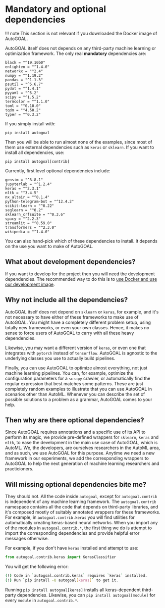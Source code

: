# Mandatory and optional dependencies

!!! note
    This section is not relevant if you downloaded the Docker image of AutoGOAL.

AutoGOAL itself does not depends on any third-party machine learning or optimization framework. The only real **mandatory** dependencies are:

    black = "^19.10b0"
    enlighten = "^1.4.0"
    networkx = "^2.4"
    numpy = "^1.19.2"
    pandas = "^1.1.3"
    psutil = "^5.6.7"
    pydot = "^1.4.1"
    pyyaml = "^5.2"
    scipy = "^1.5.2"
    termcolor = "^1.1.0"
    toml = "^0.10.0"
    tqdm = "^4.50.2"
    typer = "^0.3.2"

If you simply install with:

    pip install autogoal

Then you will be able to run almost none of the examples, since most of them use external dependencies such as `keras` or `sklearn`. If you want to install all dependencies, use:

    pip install autogoal[contrib]

Currently, first level optional dependencies include:

    gensim = "^3.8.1"
    jupyterlab = "^1.2.4"
    keras = "^2.3.1"
    nltk = "^3.4.5"
    nx_altair = "^0.1.4"
    python-telegram-bot = "^12.4.2"
    scikit-learn = "^0.22"
    seqlearn = "^0.2"
    sklearn_crfsuite = "^0.3.6"
    spacy = "^2.2.3"
    streamlit = "^0.59.0"
    transformers = "^2.3.0"
    wikipedia = "^1.4.0"

You can also hand-pick which of these dependencies to install. It depends on the use you want to make of AutoGOAL.

## What about development dependencies?

If you want to develop for the project then you will need the development dependencies. The recommended way to do this is to [use Docker and use our development image](../contributing).

## Why not include all the dependencies?

AutoGOAL itself does not depend on `sklearn` or `keras`, for example, and it's not necessary to have either of these frameworks to make use of AutoGOAL. You might have a completely different problem setup, using totally new frameworks, or even your own classes. Hence, it makes no sense to force users of AutoGOAL to carry with all these heavy dependencies.

Likewise, you may want a different version of `keras`, or even one that integrates with `pytorch` instead of `tensorflow`. AutoGOAL is agnostic to the underlying classes you use to actually build pipelines.

Finally, you can use AutoGOAL to optimize almost everything, not just machine learning pipelines. You can, for example, optimize the configuration parameters for a `scrapy` crawler, or automatically find the regular expression that best matches some patterns. These are just completely random examples to illustrate that you can use AutoGOAL in scenarios other than AutoML. Whenever you can describe the set of possible solutions to a problem as a grammar, AutoGOAL comes to your help.

## Then why are there optional dependencies?

Since AutoGOAL requires annotations and a specific use of its API to perform its magic, we provide pre-defined wrappers for `sklearn`, `keras` and `nltk`, to ease the development in the main use case of AutoGOAL, which is AutoML. We, the developers, are ourselves researchers in the AutoML area, and as such, we use AutoGOAL for this purpose. Anytime we need a new framework in our experiments, we add the corresponding wrappers to AutoGOAL to help the next generation of machine learning researchers and practicioners.

## Will missing optional dependencies bite me?

They should not. All the code inside `autogoal`, except for `autogoal.contrib` is independent of any machine learning framework. The `autogoal.contrib` namespace contains all the code that depends on third-party libraries, and it's composed mostly of suitably annotated wrappers for these frameworks. For example, in `autogoal.contrib.keras` you will find utilities for automatically creating keras-based neural networks. When you import any of the modules in `autogoal.contrib.*`, the first thing we do is attempt to import the corresponding dependencies and provide helpful error messages otherwise.

For example, if you don't have `keras` installed and attempt to use:

```python
from autogoal.contrib.keras import KerasClassifier
```

You will get the following error:

```bash
(!) Code in `autogoal.contrib.keras` requires `keras` installed.
(!) Run `pip install -U autogoal[keras]` to get it.
```

Running `pip install autogoal[keras]` installs all keras-dependent third-party dependencies. Likewise, you can `pip install autogoal[module]` for every `module` in `autogoal.contrib.*`.
